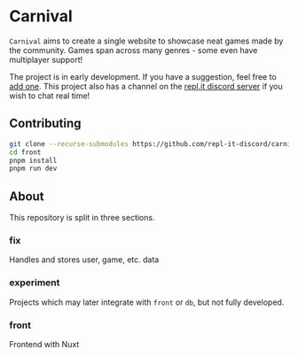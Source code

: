 # Carnival

`Carnival` aims to create a single website to showcase neat games made by the community. Games span across many genres - some even have multiplayer support!

The project is in early development. If you have a suggestion, feel free to [add one](https://github.com/repl-it-discord/carnival/issues/2). This project also has a channel on the [repl.it discord server](https://repl.it/discord) if you wish to chat real time!

## Contributing

```bash
git clone --recurse-submodules https://github.com/repl-it-discord/carnival
cd front
pnpm install
pnpm run dev
```

## About

This repository is split in three sections.

### fix

Handles and stores user, game, etc. data

### experiment

Projects which may later integrate with `front` or `db`, but not fully developed.

### front

Frontend with Nuxt

